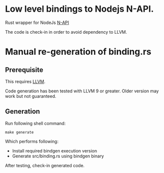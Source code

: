 # Low level bindings to Nodejs N-API.

Rust wrapper for NodeJs [N-API](https://nodejs.org/api/n-api.html)

The code is check-in in order to avoid dependency to LLVM.

# Manual re-generation of binding.rs

## Prerequisite

This requires [LLVM](https://rust-lang.github.io/rust-bindgen/requirements.html).

Code generation has been tested with LLVM 9 or greater.  Older version may work but not guaranteed.

## Generation

Run following shell command:

```make generate```

Which performs following:
* Install required bindgen execution version
* Generate src/binding.rs using bindgen binary

After testing, check-in generated code.